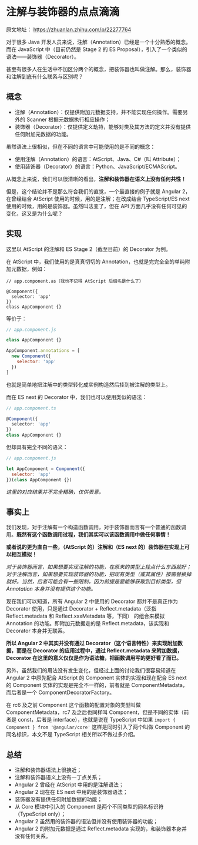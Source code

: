 # 注解与装饰器的点点滴滴

原文地址： https://zhuanlan.zhihu.com/p/22277764


对于很多 Java 开发人员来说，注解（Annotation）已经是一个十分熟悉的概念。而在 JavaScript 中（目前仍然是 Stage 2 的 ES Proposal），引入了一个类似的语法——装饰器（Decorator）。

甚至有很多人在生活中不加区分两个的概念，把装饰器也叫做注解。那么，装饰器和注解到底有什么联系与区别呢？

## 概念

+ 注解（Annotation）：仅提供附加元数据支持，并不能实现任何操作。需要另外的 Scanner 根据元数据执行相应操作；
+ 装饰器（Decorator）：仅提供定义劫持，能够对类及其方法的定义并没有提供任何附加元数据的功能。

虽然语法上很相似，但在不同的语言中可能使用的是不同的概念：

+ 使用注解（Annotation）的语言：AtScript、Java、C#（叫 Attribute）；
+ 使用装饰器（Decorator）的语言：Python、JavaScript/ECMAScript。

从概念上来说，我们可以很清晰的看出，**注解和装饰器在语义上没有任何共性！**

但是，这个结论并不是那么符合我们的直觉，一个最直接的例子就是 Angular 2，在曾经结合 AtScript 使用的时候，用的是注解；在改成结合 TypeScript/ES next 使用的时候，用的是装饰器。虽然叫法变了，但在 API 方面几乎没有任何可见的变化，这又是为什么呢？


## 实现

这里以 AtScript 的注解和 ES Stage 2（截至目前）的 Decorator 为例。

在 AtScript 中，我们使用的是真真切切的 Annotation，也就是完完全全的单纯附加元数据，例如：

```atscript
// app.component.as（我也不记得 AtScript 后缀名是什么了）

@Component({
  selector: 'app'
})
class AppComponent {} 
```

等价于：

```javascript
// app.component.js

class AppComponent {} 

AppComponent.annotations = [
  new Component({
    selector: 'app'
  })
]
```

也就是简单地把注解中的类型转化成实例构造然后挂到被注解的类型上。

而在 ES next 的 Decorator 中，我们也可以使用类似的语法：

```typescript
// app.component.ts

@Component({
  selector: 'app'
})
class AppComponent {} 
```

但却具有完全不同的语义：

```javascript
// app.component.js

let AppComponent = Component({
  selector: 'app'
})(class AppComponent {})
```

*这里的对应结果并不完全精确，仅供表意。*

## 事实上

我们发现，对于注解有一个构造函数调用，对于装饰器而言有一个普通的函数调用。**既然有这个函数调用过程，我们其实可以该函数调用中做任何事情！**

**或者说的更为直白一些，（AtScript 的）注解和（ES next 的）装饰器在实现上可以相互模拟！**

*对于装饰器而言，如果想要实现注解的功能，在原来的类型上挂点什么东西就好；对于注解而言，如果想要实现装饰器的功能，把现有类型（或其属性）按需替换掉就好。当然，后者可能会有一些限制，因为前提是要能够获取到目标类型，但 Annotation 本身并没有提供这个功能。*

现在我们可以知道，所有 Angular 2 中使用的 Decorator 都并不是真正作为 Decorator 使用，只是通过 Decorator + Reflect.metadata（泛指 Reflect.metadata 和 Reflect.xxxMetadata 等，下同） 的组合来模拟 Annotation 的功能。即附加元数据走的是 Reflect.metadata，该实现和 Decorator 本身并无联系。

**所以 Angular 2 中其实并没有通过 Decorator（这个语言特性）来实现附加数据，而是在 Decorator 的应用过程中，通过 Reflect.metadata 来附加数据，Decorator 在这里的意义仅仅是作为语法糖，把函数调用写的更好看了而已。**

另外，虽然我们的用法没有发生变化，但经过上面的讨论我们很容易知道在 Angular 2 中原先配合 AtScript 的 Component 实体的实现和现在配合 ES next 的 Component 实体的实现是完全不一样的，前者就是 ComponentMetadata，而后者是一个 ComponentDecoratorFactory。

在 rc6 及之前 Component 这个函数的配置对象的类型叫做 ComponentMetadata，rc7 及之后也同样叫 Component，但是不同的实体（前者是 const，后者是 interface），也就是说在 TypeScript 中如果 `import { Component } from '@angular/core'` 这样是同时引入了两个叫做 Component 的同名标识，本文不是 TypeScript 相关所以不做过多介绍。


## 总结

+ 注解和装饰器语法上很接近；
+ 注解和装饰器语义上没有一丁点关系；
+ Angular 2 曾经在 AtScript 中用的是注解语法；
+ Angular 2 现在在 ES next 中用的是装饰器语法；
+ 装饰器没有提供任何附加数据的功能；
+ 从 Core 模块中引入的 Component 是两个不同类型的同名标识符（TypeScript only）；
+ Angular 2 虽然用的装饰器的语法但并没有使用装饰器的功能；
+ Angular 2 的附加元数据是通过 Reflect.metadata 实现的，和装饰器本身并没有任何关系。

